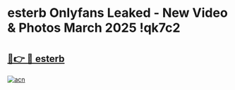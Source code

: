 # esterb Onlyfans Leaked - New Video & Photos March 2025 !qk7c2

# <h2><a href="https://5biwhb.iuczelnia.edu.pl?title=esterb&ref=qk7c2">🔗👉 🔴 esterb</a></h2>

[![acn](https://github.com/user-attachments/assets/0f9c940e-d8b0-45ae-aac7-cd30a18b3e1c)](https://5biwhb.iuczelnia.edu.pl?title=esterb&ref=qk7c2)

